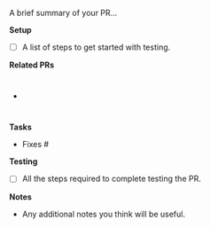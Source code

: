 A brief summary of your PR...

**Setup**

- [ ] A list of steps to get started with testing.

**Related PRs**

- #

**Tasks**

- Fixes #

**Testing**

- [ ] All the steps required to complete testing the PR.

**Notes**

- Any additional notes you think will be useful.

